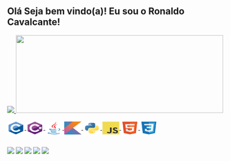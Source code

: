 ## Olá Seja bem vindo(a)! Eu sou o Ronaldo Cavalcante!

<div>
  <a href="https://github.com/ronaldo-cavalcante">
  <img height="180em" src="https://github-readme-stats.vercel.app/api?username=ronaldo-cavalcante&amp;show_icons=true&amp;theme=vue-dark&amp;include_all_commits=true&amp;count_private=true" style="max-width:100%;">
  <img height="180em" width="480em" src="https://github-readme-stats.vercel.app/api/top-langs/?username=ronaldo-cavalcante&amp;layout=compact&amp;langs_count=7&amp;theme=vue-dark" style="max-width:100%;">  
  </a></div><a href="https://github.com/ronaldo-cavalcante">
<div><br>
   <img align="center" alt="Ronaldo-C" height="30" width="40" src="https://raw.githubusercontent.com/devicons/devicon/master/icons/c/c-original.svg" style="max-width:100%;">
   <img align="center" alt="Ronaldo-Csharp" height="30" width="40" src="https://raw.githubusercontent.com/devicons/devicon/master/icons/csharp/csharp-original.svg" style="max-width:100%;">
   <img align="center" alt="Ronaldo-Jv" height="30" width="40" src="https://raw.githubusercontent.com/devicons/devicon/master/icons/java/java-original.svg" style="max-width:100%;">
   <img align="center" alt="Ronaldo-Kt" height="30" width="40" src="https://raw.githubusercontent.com/devicons/devicon/master/icons/kotlin/kotlin-original.svg" style="max-width:100%;">
   <img align="center" alt="Ronaldo-Python" height="30" width="40" src="https://raw.githubusercontent.com/devicons/devicon/master/icons/python/python-original.svg" style="max-width:100%;"> 
  <img align="center" alt="Ronaldo-js" height="30" width="40" src="https://raw.githubusercontent.com/devicons/devicon/master/icons/javascript/javascript-original.svg" style="max-width:100%;">
   <img align="center" alt="Ronaldo-HTML" height="30" width="40" src="https://raw.githubusercontent.com/devicons/devicon/master/icons/html5/html5-original.svg" style="max-width:100%;">
  <img align="center" alt="Ronaldo-CSS" height="30" width="40" src="https://raw.githubusercontent.com/devicons/devicon/master/icons/css3/css3-original.svg" style="max-width:100%;">
  <h2></h2>
  </a><div><a href="https://github.com/ronaldo-cavalcante"> 
  </a><a href="https://www.youtube.com/channel/" rel="nofollow"><img src="https://img.shields.io/badge/YouTube-FF0000?style=for-the-badge&amp;logo=youtube&amp;logoColor=white" style="max-width:100%;"></a>
  <a href="https://www.linkedin.com/in/ronaldo-cavalcante" rel="nofollow"><img src="https://img.shields.io/badge/-LinkedIn-%230077B5?style=for-the-badge&amp;logo=linkedin&amp;logoColor=white" style="max-width:100%;"></a>  
  <a href="https://discord.gg/" rel="nofollow"><img src="https://img.shields.io/badge/Discord-7289DA?style=for-the-badge&amp;logo=discord&amp;logoColor=white" style="max-width:100%;"></a> 
   <a href="https://instagram.com/ronaldo-cavalcante" rel="nofollow"><img src="https://img.shields.io/badge/-Instagram-%23E4405F?style=for-the-badge&amp;logo=instagram&amp;logoColor=white" style="max-width:100%;"></a>
  <a href="mailto:contato.ronaldocavalcante@gmail.com"><img src="https://img.shields.io/badge/-Gmail-%23333?style=for-the-badge&amp;logo=gmail&amp;logoColor=white" style="max-width:100%;"></a> 
<p><a target="_blank" rel="noopener noreferrer" href="https://github.com/ronaldo-cavalcante/ronaldo-cavalcante/blob/output/github-contribution-grid-snake.svg"><img 
</div>
 

